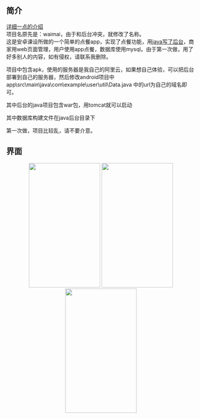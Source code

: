 ## 简介
[详细一点的介绍](https://xdong.me/2017/12/30/%E7%AE%80%E5%8D%95%E7%82%B9%E9%A4%90app%E7%9A%84%E5%AE%9E%E7%8E%B0/)                        
项目名原先是：waimai，由于和后台冲突，就修改了名称。                
这是安卓课设所做的一个简单的点餐app，实现了点餐功能，用[java写了后台](https://github.com/Hiccup1/ELjava)，商家用web页面管理，用户使用app点餐，数据库使用mysql。由于第一次做，用了好多别人的内容，如有侵权，请联系我删除。

项目中包含apk，使用的服务器是我自己的阿里云，如果想自己体验，可以把后台部署到自己的服务器，然后修改android项目中app\src\main\java\com\example\user\util\Data.java 中的url为自己的域名即可。

其中后台的java项目包含war包，用tomcat就可以启动

其中数据库构建文件在java后台目录下

第一次做，项目比较乱，请不要介意。

## 界面
<div align="center">
<img src="https://i.loli.net/2017/12/30/5a4719de93a12.png" height="330" width="190" >

<img src="https://i.loli.net/2017/12/30/5a4719c858184.png" height="330" width="190" >

<img src="https://i.loli.net/2017/12/30/5a4719d4f0b19.png" height="330" width="190" >

 </div>
